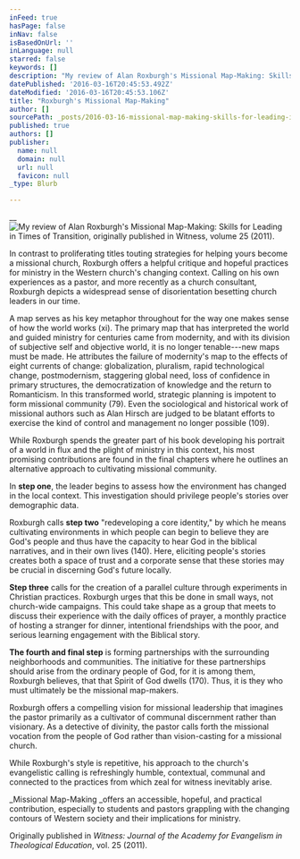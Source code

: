 ```yaml
---
inFeed: true
hasPage: false
inNav: false
isBasedOnUrl: ''
inLanguage: null
starred: false
keywords: []
description: "My review of Alan Roxburgh's Missional Map-Making: Skills for Leading in Times of Transition, originally published in Witness, volume 25 (2011)."
datePublished: '2016-03-16T20:45:53.492Z'
dateModified: '2016-03-16T20:45:53.106Z'
title: "Roxburgh's Missional Map-Making"
author: []
sourcePath: _posts/2016-03-16-missional-map-making-skills-for-leading-in-times-of-transit.md
published: true
authors: []
publisher:
  name: null
  domain: null
  url: null
  favicon: null
_type: Blurb

---
```

__
![My review of Alan Roxburgh's Missional Map-Making: Skills for Leading in Times of Transition, originally published in Witness, volume 25 (2011).](https://s3-us-west-2.amazonaws.com/the-grid-img/p/e1c9633e7fe962a4d1b0057aa5cd8bc7e6020e18.jpg)

In
contrast to proliferating titles touting strategies for helping yours become a
missional church, Roxburgh offers a helpful critique and hopeful practices for
ministry in the Western church's changing context. Calling on his own experiences as a pastor,
and more recently as a church consultant, Roxburgh depicts a widespread sense
of disorientation besetting church leaders in our time. 

A map serves as his key metaphor throughout
for the way one makes sense of how the world works (xi). The primary map that has interpreted the world
and guided ministry for centuries came from modernity, and with its division of
subjective self and objective world, it is no longer tenable---new maps must be
made. He attributes the failure of
modernity's map to the effects of eight currents of change: globalization,
pluralism, rapid technological change, postmodernism, staggering global need,
loss of confidence in primary structures, the democratization of knowledge and
the return to Romanticism. In this
transformed world, strategic planning is impotent to form missional community
(79). Even the sociological and
historical work of missional authors such as Alan Hirsch are judged to be blatant
efforts to exercise the kind of control and management no longer possible
(109). 

While Roxburgh spends the greater part of his book
developing his portrait of a world in flux and the plight of ministry in this
context, his most promising contributions are found in the final chapters where
he outlines an alternative approach to cultivating missional community.

In **step one**, the leader begins to assess how
the environment has changed in the local context. This investigation should privilege people's
stories over demographic data.

Roxburgh
calls **step two** "redeveloping a core identity," by which he means cultivating
environments in which people can begin to believe they are God's people and
thus have the capacity to hear God in the biblical narratives, and in their own
lives (140). Here, eliciting people's
stories creates both a space of trust and a corporate sense that these stories may
be crucial in discerning God's future locally. 

**Step three** calls for the
creation of a parallel culture through experiments in Christian practices. Roxburgh urges that this be done in small
ways, not church-wide campaigns. This
could take shape as a group that meets to discuss their experience with the
daily offices of prayer, a monthly practice of hosting a stranger for dinner,
intentional friendships with the poor, and serious learning engagement with the
Biblical story.

**The fourth and final
step** is forming partnerships with the surrounding neighborhoods and
communities. The initiative for these
partnerships should arise from the ordinary people of God, for it is among
them, Roxburgh believes, that that Spirit of God dwells (170). Thus, it is they who must ultimately be the
missional map-makers. 

Roxburgh offers a compelling vision for missional
leadership that imagines the pastor primarily as a cultivator of communal
discernment rather than visionary. As a detective of divinity, the pastor calls
forth the missional vocation from the people of God rather than vision-casting for
a missional church.

While Roxburgh's
style is repetitive, his approach to the church's evangelistic calling is
refreshingly humble, contextual, communal and connected to the practices from
which zeal for witness inevitably arise.

_Missional Map-Making _offers an
accessible, hopeful, and practical contribution, especially to students and
pastors grappling with the changing contours of Western society and their
implications for ministry.

Originally published in _Witness: Journal of the Academy for Evangelism in Theological Education_, vol. 25 (2011).